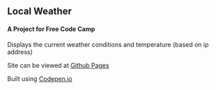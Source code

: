 ## Local Weather

#### A Project for Free Code Camp

Displays the current weather conditions and temperature (based on ip address)

Site can be viewed at [Github Pages](https://tkparker.design/weather-app/)

Built using [Codepen.io](https://codepen.io/tylerkkp/pen/dmBGVa)

